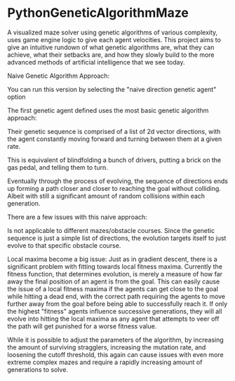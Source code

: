 # PythonGeneticAlgorithmMaze
 A visualized maze solver using genetic algorithms of various complexity, uses game engine logic to give each agent velocities. This project aims to give an intuitive rundown of what genetic algorithms are, what they can achieve, what their setbacks are, and how they slowly build to the more advanced methods of artificial intelligence that we see today.

Naive Genetic Algorithm Approach:

You can run this version by selecting the "naive direction genetic agent" option

The first genetic agent defined uses the most basic genetic algorithm approach:

Their genetic sequence is comprised of a list of 2d vector directions, with the agent constantly moving forward and turning between them at a given rate.

This is equivalent of blindfolding a bunch of drivers, putting a brick on the gas pedal, and telling them to turn.

Eventually through the process of evolving, the sequence of directions ends up forming a path closer and closer to reaching the goal without colliding. Albeit with still a significant amount of random collisions within each generation.

There are a few issues with this naive approach:

Is not applicable to different mazes/obstacle courses. Since the genetic sequence is just a simple list of directions, the evolution targets itself to just evolve to that specific obstacle course.

Local maxima become a big issue: Just as in gradient descent, there is a significant problem with fitting towards local fitness maxima. Currently the fitness function, that determines evolution, is merely a measure of how far away the final position of an agent is from the goal. This can easily cause the issue of a local fitness maxima if the agents can get close to the goal while hitting a dead end, with the correct path requiring the agents to move further away from the goal before being able to successfully reach it. If only the highest "fitness" agents influence successive generations, they will all evolve into hitting the local maxima as any agent that attempts to veer off the path will get punished for a worse fitness value. 

While it is possible to adjust the parameters of the algorithm, by increasing the amount of surviving stragglers, increasing the mutation rate, and loosening the cutoff threshold, this again can cause issues with even more extreme complex mazes and require a rapidly increasing amount of generations to solve. 

